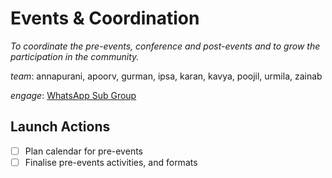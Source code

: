 
# Events & Coordination

_To coordinate the pre-events, conference and post-events and to grow the participation in the community._

_team_: annapurani, apoorv, gurman, ipsa, karan, kavya, poojil, urmila, zainab

_engage_: [WhatsApp Sub Group](https://chat.whatsapp.com/HmK1rZoOxai704oEYTjFaC)

## Launch Actions

* [ ] Plan calendar for pre-events  
* [ ] Finalise pre-events activities, and formats 